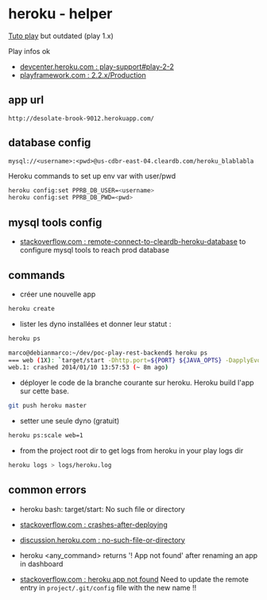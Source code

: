 # heroku - helper

[Tuto play](https://devcenter.heroku.com/articles/getting-started-with-play#test-locally) but outdated (play 1.x)

Play infos ok

- [devcenter.heroku.com : play-support#play-2-2](https://devcenter.heroku.com/articles/play-support#play-2-2)
- [playframework.com : 2.2.x/Production](http://www.playframework.com/documentation/2.2.x/Production)

## app url

`http://desolate-brook-9012.herokuapp.com/`

## database config

```text
mysql://<username>:<pwd>@us-cdbr-east-04.cleardb.com/heroku_blablabla
```

Heroku commands to set up env var with user/pwd

```bash
heroku config:set PPRB_DB_USER=<username>
heroku config:set PPRB_DB_PWD=<pwd>
```

## mysql tools config

- [stackoverflow.com : remote-connect-to-cleardb-heroku-database](http://stackoverflow.com/questions/9822313/remote-connect-to-cleardb-heroku-database) to configure mysql tools to reach prod database

## commands

- créer une nouvelle app

```bash
heroku create
```

- lister les dyno installées et donner leur statut :

```bash
heroku ps
```

```bash
marco@debianmarco:~/dev/poc-play-rest-backend$ heroku ps
=== web (1X): `target/start -Dhttp.port=${PORT} ${JAVA_OPTS} -DapplyEvolutions.default=true -Ddb.default.driver=com.mysql.jdbc.Driver -Ddb.default.url=${CLEARDB_DATABASE_URL}`
web.1: crashed 2014/01/10 13:57:53 (~ 8m ago)
```

- déployer le code de la branche courante sur heroku. Heroku build l'app sur cette base.

```bash
git push heroku master
```

- setter une seule dyno (gratuit)

```bash
heroku ps:scale web=1
```

- from the project root dir to get logs from heroku in your play logs dir

```bash
heroku logs > logs/heroku.log
```

## common errors

- heroku bash: target/start: No such file or directory

- [stackoverflow.com : crashes-after-deploying](http://stackoverflow.com/questions/19085213/scala-play-2-2-application-crashes-after-deploying-in-heroku-target-start-no-su)
- [discussion.heroku.com : no-such-file-or-directory](https://discussion.heroku.com/t/bash-target-start-no-such-file-or-directory-error-after-upgrading-to-play-2-2/163)

- heroku <any_command> returns '! App not found' after renaming an app in dashboard

- [stackoverflow.com : heroku app not found](http://stackoverflow.com/questions/7615807/renamed-heroku-app-from-website-now-its-not-found) Need to update the remote entry in `project/.git/config` file with the new name !!
